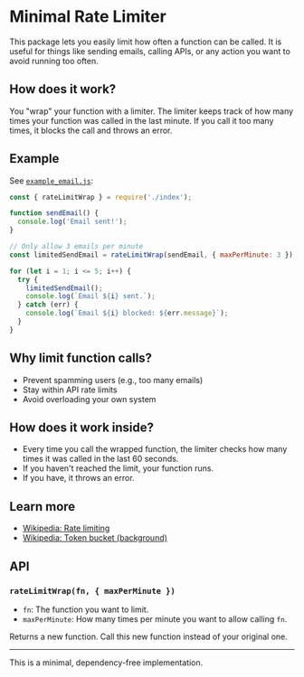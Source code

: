 # Minimal Rate Limiter

This package lets you easily limit how often a function can be called.
It is useful for things like sending emails, calling APIs, or any action you want to avoid running too often.

## How does it work?

You "wrap" your function with a limiter.
The limiter keeps track of how many times your function was called in the last minute.
If you call it too many times, it blocks the call and throws an error.

## Example

See [`example_email.js`](./example_email.js):

```js
const { rateLimitWrap } = require('./index');

function sendEmail() {
  console.log('Email sent!');
}

// Only allow 3 emails per minute
const limitedSendEmail = rateLimitWrap(sendEmail, { maxPerMinute: 3 });

for (let i = 1; i <= 5; i++) {
  try {
    limitedSendEmail();
    console.log(`Email ${i} sent.`);
  } catch (err) {
    console.log(`Email ${i} blocked: ${err.message}`);
  }
}
```

## Why limit function calls?

- Prevent spamming users (e.g., too many emails)
- Stay within API rate limits
- Avoid overloading your own system

## How does it work inside?

- Every time you call the wrapped function, the limiter checks how many times it was called in the last 60 seconds.
- If you haven't reached the limit, your function runs.
- If you have, it throws an error.

## Learn more

- [Wikipedia: Rate limiting](https://en.wikipedia.org/wiki/Rate_limiting)
- [Wikipedia: Token bucket (background)](https://en.wikipedia.org/wiki/Token_bucket)

## API

### `rateLimitWrap(fn, { maxPerMinute })`

- `fn`: The function you want to limit.
- `maxPerMinute`: How many times per minute you want to allow calling `fn`.

Returns a new function.
Call this new function instead of your original one.

---

This is a minimal, dependency-free implementation.
